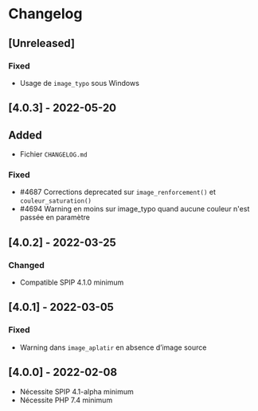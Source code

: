 # Changelog

## [Unreleased]

### Fixed

- Usage de `image_typo` sous Windows


## [4.0.3] - 2022-05-20

## Added

- Fichier `CHANGELOG.md`

### Fixed

- #4687 Corrections deprecated sur `image_renforcement()` et `couleur_saturation()`
- #4694 Warning en moins sur image_typo quand aucune couleur n'est passée en paramètre


## [4.0.2] - 2022-03-25

### Changed

- Compatible SPIP 4.1.0 minimum


## [4.0.1] - 2022-03-05

### Fixed

- Warning dans `image_aplatir` en absence d’image source


## [4.0.0] - 2022-02-08

- Nécessite SPIP 4.1-alpha minimum
- Nécessite PHP 7.4 minimum

